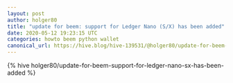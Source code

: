 ```yaml
---
layout: post
author: holger80
title: "update for beem: support for Ledger Nano (S/X) has been added"
date: 2020-05-12 19:23:15 UTC
categories: howto beem python wallet
canonical_url: https://hive.blog/hive-139531/@holger80/update-for-beem-support-for-ledger-nano-sx-has-been-added
---
```

{% hive holger80/update-for-beem-support-for-ledger-nano-sx-has-been-added %}
